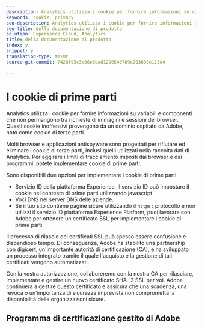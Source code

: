 ```yaml
---
description: Analytics utilizza i cookie per fornire informazioni su variabili e componenti che non permangono tra richieste di immagini e sessioni del browser.
keywords: cookie; privacy
seo-description: Analytics utilizza i cookie per fornire informazioni su variabili e componenti che non permangono tra richieste di immagini e sessioni del browser.
seo-title: della documentazione di prodotto
solution: Experience Cloud, Analytics
title: della documentazione di prodotto
index: y
snippet: y
translation-type: tm+mt
source-git-commit: 7428f95c3e06e6bad1290540789e203608e113e4

---
```



# I cookie di prime parti

Analytics utilizza i cookie per fornire informazioni su variabili e componenti che non permangono tra richieste di immagini e sessioni del browser. Questi cookie inoffensivi provengono da un dominio ospitato da Adobe, noto come cookie di terze parti.

Molti browser e applicazioni antispyware sono progettati per rifiutare ed eliminare i cookie di terze parti, inclusi quelli utilizzati nella raccolta dati di Analytics. Per aggirare i limiti di tracciamento imposti dai browser e dai programmi, potete implementare cookie di prime parti.

Sono disponibili due opzioni per implementare i cookie di prime parti

* Servizio ID della piattaforma Experience. Il servizio ID può impostare il cookie nel contesto di prime parti utilizzando javascript.
* Voci DNS nel server DNS delle aziende.
* Se il tuo sito contiene pagine sicure utilizzando il `https:` protocollo e non utilizzi il servizio ID piattaforma Experience Platform, puoi lavorare con Adobe per ottenere un certificato SSL per implementare i cookie di prime parti

Il processo di rilascio dei certificati SSL può spesso essere confusione e dispendioso tempo. Di conseguenza, Adobe ha stabilito una partnership con digicert, un'importante autorità di certificazione (CA), e ha sviluppato un processo integrato tramite il quale l'acquisto e la gestione di tali certificati vengono automatizzati.

Con la vostra autorizzazione, collaboreremo con la nostra CA per rilasciare, implementare e gestire un nuovo certificato SHA -2 SSL per voi. Adobe continuerà a gestire questo certificato e assicura che una scadenza, una revoca o un'importanza di sicurezza imprevista non comprometta la disponibilità delle organizzazioni sicure.

## Programma di certificazione gestito di Adobe
